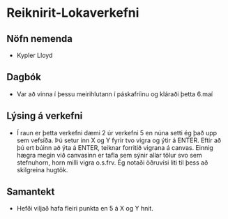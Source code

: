 # Reiknirit-Lokaverkefni

## Nöfn nemenda
- Kypler Lloyd

## Dagbók
- Var að vinna í þessu meirihlutann í páskafríinu og kláraði þetta 6.maí

## Lýsing á verkefni
- Í raun er þetta verkefni dæmi 2 úr verkefni 5 en núna setti ég það upp sem vefsíða. Þú setur inn X og Y fyrir tvo vigra og ýtir á ENTER.
  Eftir að þú ert búinn að ýta á ENTER, teiknar forritið vigrana á canvas. Einnig hægra megin við canvasinn er tafla sem sýnir allar tölur
  svo sem stefnuhorn, horn milli vigra o.s.frv. Ég notaði öðruvísi liti til þess að skilgreina hugtök.

## Samantekt
- Hefði viljað hafa fleiri punkta en 5 á X og Y hnit.
